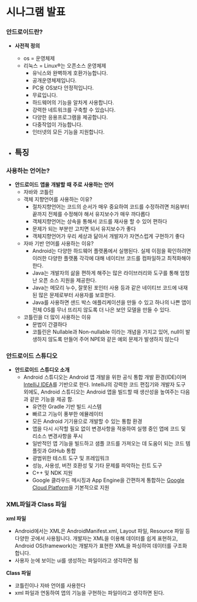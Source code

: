 # 시나그램 발표

### 안드로이드란?

- **사전적 정의**
  - os = 운영체제
  - 리눅스 = Linux®는 오픈소스 운영체제
    - 유닉스와 완벽하게 호환가능합니다.
    - 공개운영체제입니다.
    - PC용 OS보다 안정적입니다.
    - 무료입니다.
    - 하드웨어의 기능을 알차게 사용합니다.
    - 강력한 네트워크를 구축할 수 있습니다.
    - 다양한 응용프로그램을 제공합니다.
    -  다중작업이 가능합니다. 
    - 인터넷의 모든 기능을 지원합니다.

- **특징**
  - 

### 사용하는 언어는?

- **안드로이드** **앱을** **개발할** **때** **주로** **사용하는** **언어**
  - 자바와 코틀린
  - 객체 지향언어를 사용하는 이유?
    - 절차지향언어는 코드의 순서가 매우 중요하여 코드를 수정하려면 처음부터 끝까지 전체를 수정해야 해서 유지보수가 매우 까다롭다
    - 객체지향언어는 상속을 통해서 코드를 재사용 할 수 있어 편하다
    - 문제가 되는 부분만 고치면 되서 유지보수가 좋다
    - 객체지향언어가 우리 세상과 닮아서 개발자가 자연스럽게 구현하기 좋다
  - 자바 기반 언어를 사용하는 이유?
    - Android는 다양한 하드웨어 플랫폼에서 실행된다. 실제 이점을 확인하려면 이러한 다양한 플랫폼 각각에 대해 네이티브 코드를 컴파일하고 최적화해야한다.
    - Java는 개발자의 삶을 편하게 해주는 많은 라이브러리와 도구를 통해 엄청난 오픈 소스 지원을 제공한다.
    - Java는 메모리 누수, 잘못된 포인터 사용 등과 같은 네이티브 코드에 내재 된 많은 문제로부터 사용자를 보호한다.
    - Java를 사용하면 샌드 박스 애플리케이션을 만들 수 있고 하나의 나쁜 앱이 전체 OS를 무너 뜨리지 않도록 더 나은 보안 모델을 만들 수 있다.
  - 코틀린을 더 많이 사용하는 이유
    - 문법이 간결하다
    - 코틀린은 Nullable과 Non-nullable 이라는 개념을 가지고 있어, null이 발생하지 않도록 만들어 주어 NPE와 같은 예외 문제가 발생하지 않는다

### 안드로이드 스튜디오

- **안드로이드 스튜디오 소개**
  - Android 스튜디오는 Android 앱 개발을 위한 공식 통합 개발 환경(IDE)이며 [IntelliJ IDEA](https://www.jetbrains.com/idea/)를 기반으로 한다. IntelliJ의 강력한 코드 편집기와 개발자 도구 외에도, Android 스튜디오는 Android 앱을 빌드할 때 생산성을 높여주는 다음과 같은 기능을 제공 함.
    - 유연한 Gradle 기반 빌드 시스템
    - 빠르고 기능이 풍부한 에뮬레이터
    - 모든 Android 기기용으로 개발할 수 있는 통합 환경
    - 앱을 다시 시작할 필요 없이 변경사항을 적용하여 실행 중인 앱에 코드 및 리소스 변경사항을 푸시
    - 일반적인 앱 기능을 빌드하고 샘플 코드를 가져오는 데 도움이 되는 코드 템플릿과 GitHub 통합
    - 광범위한 테스트 도구 및 프레임워크
    - 성능, 사용성, 버전 호환성 및 기타 문제를 파악하는 린트 도구
    - C++ 및 NDK 지원
    - Google 클라우드 메시징과 App Engine을 간편하게 통합하는 [Google Cloud Platform](https://cloud.google.com/tools/android-studio/docs/?hl=ko)을 기본적으로 지원

### XML파일과 Class 파일

**xml 파일**

- Android에서는 XML은 AndroidManifest.xml, Layout 파일, Resource 파일 등 다양한 곳에서 사용됩니다. 개발자는 XML을 이용해 데이터를 쉽게 표현하고, Android OS(framework)는 개발자가 표현한 XML을 파싱하여 데이터를 구조화합니다.
- 사용자 눈에 보이는 ui를 생성하는 파일이라고 생각하면 됨

**Class 파일**

- 코틀린이나 자바 언어를 사용한다
- xml 파일과 연동하여 앱의 기능을 구현하는 파일이라고 생각하면 된다.